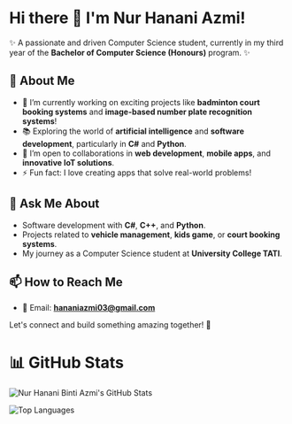 
<!--
**hananiazmi/hananiazmi** is a ✨ _special_ ✨ repository because its `README.md` (this file) appears on your GitHub profile.

Here are some ideas to get you started:

- 🔭 I’m currently working on ...
- 🌱 I’m currently learning ...
- 👯 I’m looking to collaborate on ...
- 🤔 I’m looking for help with ...
- 💬 Ask me about ...
- 📫 How to reach me: ...
- 😄 Pronouns: ...
- ⚡ Fun fact: ...
-->

# Hi there 👋 I'm Nur Hanani Azmi!  

✨ A passionate and driven Computer Science student, currently in my third year of the **Bachelor of Computer Science (Honours)** program. ✨  

## 🌱 About Me  
- 🔭 I’m currently working on exciting projects like **badminton court booking systems** and **image-based number plate recognition systems**!  
- 📚 Exploring the world of **artificial intelligence** and **software development**, particularly in **C#** and **Python**.  
- 👯 I’m open to collaborations in **web development**, **mobile apps**, and **innovative IoT solutions**.  
- ⚡ Fun fact: I love creating apps that solve real-world problems!  

## 💬 Ask Me About  
- Software development with **C#**, **C++**, and **Python**.  
- Projects related to **vehicle management**, **kids game**, or **court booking systems**.  
- My journey as a Computer Science student at **University College TATI**.

## 📫 How to Reach Me  
- 📧 Email: **[hananiazmi03@gmail.com](mailto:hananiazmi03@gmail.com)**  

Let's connect and build something amazing together! 🚀  

# 📊 GitHub Stats  

![Nur Hanani Binti Azmi's GitHub Stats](https://github-readme-stats.vercel.app/api?username=hananiazmi&show_icons=true&theme=radical)  

![Top Languages](https://github-readme-stats.vercel.app/api/top-langs/?username=hananiazmi&layout=compact&theme=radical)  
